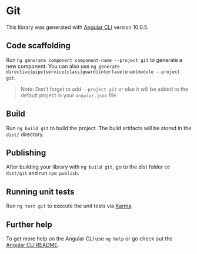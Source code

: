 # Git

This library was generated with [Angular CLI](https://github.com/angular/angular-cli) version 10.0.5.

## Code scaffolding

Run `ng generate component component-name --project git` to generate a new component. You can also use `ng generate directive|pipe|service|class|guard|interface|enum|module --project git`.
> Note: Don't forget to add `--project git` or else it will be added to the default project in your `angular.json` file. 

## Build

Run `ng build git` to build the project. The build artifacts will be stored in the `dist/` directory.

## Publishing

After building your library with `ng build git`, go to the dist folder `cd dist/git` and run `npm publish`.

## Running unit tests

Run `ng test git` to execute the unit tests via [Karma](https://karma-runner.github.io).

## Further help

To get more help on the Angular CLI use `ng help` or go check out the [Angular CLI README](https://github.com/angular/angular-cli/blob/master/README.md).

